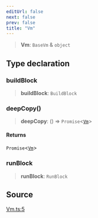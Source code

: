 ```yaml
---
editUrl: false
next: false
prev: false
title: "Vm"
---
```


> **Vm**: `BaseVm` & `object`

## Type declaration

### buildBlock

> **buildBlock**: `BuildBlock`

### deepCopy()

> **deepCopy**: () => `Promise`\<[`Vm`](/reference/tevm/vm/type-aliases/vm/)\>

#### Returns

`Promise`\<[`Vm`](/reference/tevm/vm/type-aliases/vm/)\>

### runBlock

> **runBlock**: `RunBlock`

## Source

[Vm.ts:5](https://github.com/evmts/tevm-monorepo/blob/main/packages/vm/src/Vm.ts#L5)
